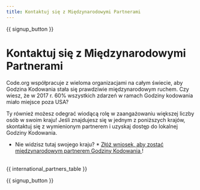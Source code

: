 ```yaml
---
title: Kontaktuj się z Międzynarodowymi Partnerami
---
```


{{ signup_button }}

# Kontaktuj się z Międzynarodowymi Partnerami

Code.org współpracuje z wieloma organizacjami na całym świecie, aby Godzina Kodowania stała się prawdziwie międzynarodowym ruchem. Czy wiesz, że w 2017 r. 60% wszystkich zdarzeń w ramach Godziny kodowania miało miejsce poza USA?

Ty również możesz odegrać wiodącą rolę w zaangażowaniu większej liczby osób w swoim kraju! Jeśli znajdujesz się w jednym z poniższych krajów, skontaktuj się z wymienionym partnerem i uzyskaj dostęp do lokalnej Godziny Kodowania.

* Nie widzisz tutaj swojego kraju? * [ Złóż wniosek, aby zostać międzynarodowym partnerem Godziny Kodowania ](https://goo.gl/forms/PZQEsqvet7yBE5ps2)! <br /> <br />

{{ international_partners_table }}

{{ signup_button }}